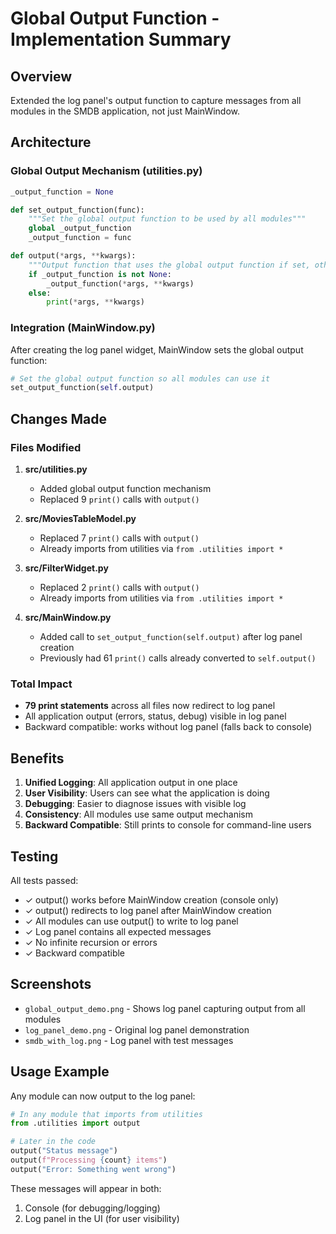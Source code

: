 # Global Output Function - Implementation Summary

## Overview
Extended the log panel's output function to capture messages from all modules in the SMDB application, not just MainWindow.

## Architecture

### Global Output Mechanism (utilities.py)
```python
_output_function = None

def set_output_function(func):
    """Set the global output function to be used by all modules"""
    global _output_function
    _output_function = func

def output(*args, **kwargs):
    """Output function that uses the global output function if set, otherwise prints to console"""
    if _output_function is not None:
        _output_function(*args, **kwargs)
    else:
        print(*args, **kwargs)
```

### Integration (MainWindow.py)
After creating the log panel widget, MainWindow sets the global output function:
```python
# Set the global output function so all modules can use it
set_output_function(self.output)
```

## Changes Made

### Files Modified
1. **src/utilities.py**
   - Added global output function mechanism
   - Replaced 9 `print()` calls with `output()`

2. **src/MoviesTableModel.py**
   - Replaced 7 `print()` calls with `output()`
   - Already imports from utilities via `from .utilities import *`

3. **src/FilterWidget.py**
   - Replaced 2 `print()` calls with `output()`
   - Already imports from utilities via `from .utilities import *`

4. **src/MainWindow.py**
   - Added call to `set_output_function(self.output)` after log panel creation
   - Previously had 61 `print()` calls already converted to `self.output()`

### Total Impact
- **79 print statements** across all files now redirect to log panel
- All application output (errors, status, debug) visible in log panel
- Backward compatible: works without log panel (falls back to console)

## Benefits

1. **Unified Logging**: All application output in one place
2. **User Visibility**: Users can see what the application is doing
3. **Debugging**: Easier to diagnose issues with visible log
4. **Consistency**: All modules use same output mechanism
5. **Backward Compatible**: Still prints to console for command-line users

## Testing

All tests passed:
- ✓ output() works before MainWindow creation (console only)
- ✓ output() redirects to log panel after MainWindow creation
- ✓ All modules can use output() to write to log panel
- ✓ Log panel contains all expected messages
- ✓ No infinite recursion or errors
- ✓ Backward compatible

## Screenshots
- `global_output_demo.png` - Shows log panel capturing output from all modules
- `log_panel_demo.png` - Original log panel demonstration
- `smdb_with_log.png` - Log panel with test messages

## Usage Example

Any module can now output to the log panel:

```python
# In any module that imports from utilities
from .utilities import output

# Later in the code
output("Status message")
output(f"Processing {count} items")
output("Error: Something went wrong")
```

These messages will appear in both:
1. Console (for debugging/logging)
2. Log panel in the UI (for user visibility)
